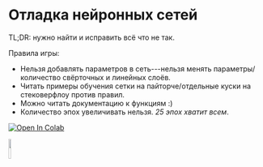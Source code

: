 # **Отладка нейронных сетей**

TL;DR: нужно найти и исправить всё что не так. 

Правила игры:
- Нельзя добавлять параметров в сеть---нельзя менять параметры/количество свёрточных и линейных слоёв.
- Читать примеры обучения сетки на пайторче/отдельные куски на стековерфлоу против правил.
- Можно читать документацию к функциям :)
- Количество эпох увеличивать нельзя. *25 эпох хватит всем*.

[![Open In Colab](https://colab.research.google.com/assets/colab-badge.svg)](https://colab.research.google.com/github/aosokin/dl_cshse_ami/blob/master/2021-fall/homeworks_small/looking_for_bugs/looking_for_bugs.ipynb)

<img src="https://raw.githubusercontent.com/senya-ashukha/senya-ashukha.github.io/master/projects/teaching/dasha.jpg" style="width: 10%;">
